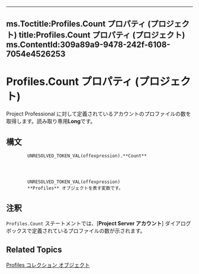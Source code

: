 

---
ms.Toctitle:Profiles.Count プロパティ (プロジェクト)
title:Profiles.Count プロパティ (プロジェクト)
ms.ContentId:309a89a9-9478-242f-6108-7054e4526253
---
# Profiles.Count プロパティ (プロジェクト)




Project Professional に対して定義されているアカウントのプロファイルの数を取得します。読み取り専用**Long**です。

## 構文

            UNRESOLVED_TOKEN_VAL(offexpression).**Count**




            UNRESOLVED_TOKEN_VAL(offexpression)
            **Profiles** オブジェクトを表す変数です。



## 注釈
`Profiles.Count` ステートメントでは、[**Project Server アカウント**] ダイアログ ボックスで定義されているプロファイルの数が示されます。



## Related Topics

[Profiles コレクション オブジェクト](0e25c828-6482-4d68-f482-ae72c919f338.md)




